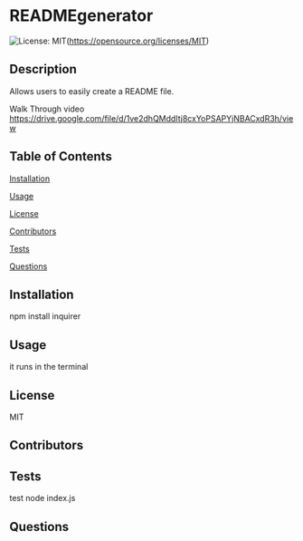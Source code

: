 # READMEgenerator
![License: MIT](https://img.shields.io/badge/License-MIT-yellow.svg)(https://opensource.org/licenses/MIT)

## Description
Allows users to easily create a README file.

Walk Through video
https://drive.google.com/file/d/1ve2dhQMddItj8cxYoPSAPYjNBACxdR3h/view

## Table of Contents 
[Installation](#installation)

[Usage](#usage)

[License](#license)

[Contributors](#contributors)

[Tests](#tests)

[Questions](#questions)

## Installation
npm install inquirer 

## Usage
it runs in the terminal 

## License
MIT

## Contributors


## Tests
test node index.js

## Questions

